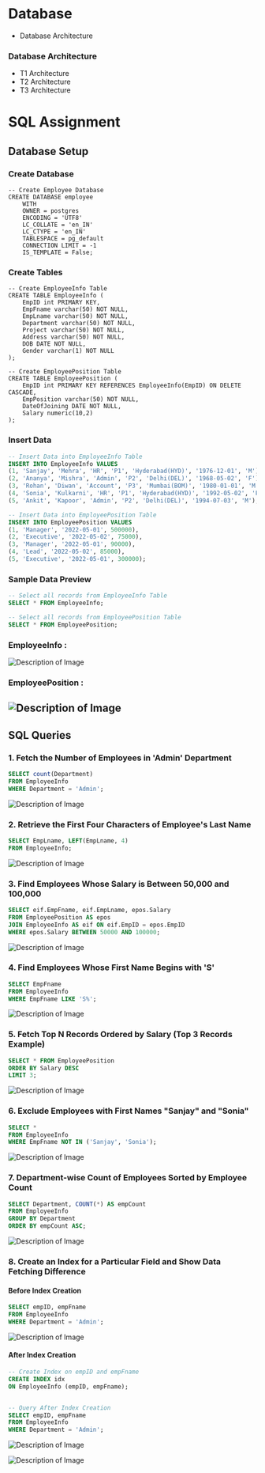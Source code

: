 # Database
- Database Architecture

### Database Architecture
- T1 Architecture
- T2 Architecture
- T3 Architecture


# SQL Assignment

## Database Setup

### Create Database
```
-- Create Employee Database
CREATE DATABASE employee
    WITH
    OWNER = postgres
    ENCODING = 'UTF8'
    LC_COLLATE = 'en_IN'
    LC_CTYPE = 'en_IN'
    TABLESPACE = pg_default
    CONNECTION LIMIT = -1
    IS_TEMPLATE = False;
```

### Create Tables

```
-- Create EmployeeInfo Table
CREATE TABLE EmployeeInfo (
    EmpID int PRIMARY KEY,
    EmpFname varchar(50) NOT NULL,
    EmpLname varchar(50) NOT NULL,
    Department varchar(50) NOT NULL,
    Project varchar(50) NOT NULL,
    Address varchar(50) NOT NULL,
    DOB DATE NOT NULL,
    Gender varchar(1) NOT NULL
);

-- Create EmployeePosition Table
CREATE TABLE EmployeePosition (
    EmpID int PRIMARY KEY REFERENCES EmployeeInfo(EmpID) ON DELETE CASCADE,
    EmpPosition varchar(50) NOT NULL,
    DateOfJoining DATE NOT NULL,
    Salary numeric(10,2)
);
```

### Insert  Data

```sql
-- Insert Data into EmployeeInfo Table
INSERT INTO EmployeeInfo VALUES
(1, 'Sanjay', 'Mehra', 'HR', 'P1', 'Hyderabad(HYD)', '1976-12-01', 'M'),
(2, 'Ananya', 'Mishra', 'Admin', 'P2', 'Delhi(DEL)', '1968-05-02', 'F'),
(3, 'Rohan', 'Diwan', 'Account', 'P3', 'Mumbai(BOM)', '1980-01-01', 'M'),
(4, 'Sonia', 'Kulkarni', 'HR', 'P1', 'Hyderabad(HYD)', '1992-05-02', 'F'),
(5, 'Ankit', 'Kapoor', 'Admin', 'P2', 'Delhi(DEL)', '1994-07-03', 'M');

-- Insert Data into EmployeePosition Table
INSERT INTO EmployeePosition VALUES
(1, 'Manager', '2022-05-01', 500000),
(2, 'Executive', '2022-05-02', 75000),
(3, 'Manager', '2022-05-01', 90000),
(4, 'Lead', '2022-05-02', 85000),
(5, 'Executive', '2022-05-01', 300000);
```

### Sample Data Preview

```sql
-- Select all records from EmployeeInfo Table
SELECT * FROM EmployeeInfo;

-- Select all records from EmployeePosition Table
SELECT * FROM EmployeePosition;
```
### EmployeeInfo : 
![Description of Image](Assignment/output/employeeInfoTable.png)

### EmployeePosition :
![Description of Image](Assignment/output/EmployeePositionTable.png)
---

## SQL Queries

### 1. Fetch the Number of Employees in 'Admin' Department

```sql
SELECT count(Department) 
FROM EmployeeInfo
WHERE Department = 'Admin';
```
![Description of Image](Assignment/output/Q1.png)
### 2. Retrieve the First Four Characters of Employee's Last Name

```sql
SELECT EmpLname, LEFT(EmpLname, 4) 
FROM EmployeeInfo;
```
![Description of Image](Assignment/output/Q2.png)
### 3. Find Employees Whose Salary is Between 50,000 and 100,000

```sql
SELECT eif.EmpFname, eif.EmpLname, epos.Salary
FROM EmployeePosition AS epos
JOIN EmployeeInfo AS eif ON eif.EmpID = epos.EmpID
WHERE epos.Salary BETWEEN 50000 AND 100000;
```
![Description of Image](Assignment/output/Q3.png)


### 4. Find Employees Whose First Name Begins with 'S'

```sql
SELECT EmpFname 
FROM EmployeeInfo
WHERE EmpFname LIKE 'S%';
```
![Description of Image](Assignment/output/Q4.png)


### 5. Fetch Top N Records Ordered by Salary (Top 3 Records Example)

```sql
SELECT * FROM EmployeePosition
ORDER BY Salary DESC
LIMIT 3;
```
![Description of Image](Assignment/output/Q5.png)


### 6. Exclude Employees with First Names "Sanjay" and "Sonia"

```sql
SELECT * 
FROM EmployeeInfo
WHERE EmpFname NOT IN ('Sanjay', 'Sonia');
```
![Description of Image](Assignment/output/Q6.png)


### 7. Department-wise Count of Employees Sorted by Employee Count

```sql
SELECT Department, COUNT(*) AS empCount 
FROM EmployeeInfo
GROUP BY Department
ORDER BY empCount ASC;
```
![Description of Image](Assignment/output/Q7.png)
### 8. Create an Index for a Particular Field and Show Data Fetching Difference

#### Before Index Creation

```sql
SELECT empID, empFname 
FROM EmployeeInfo
WHERE Department = 'Admin';
```

![Description of Image](https://github.com/HiteshSimform/Database/blob/master/Assignment/output/before_index.png)

#### After Index Creation

```sql
-- Create Index on empID and empFname
CREATE INDEX idx 
ON EmployeeInfo (empID, empFname);


-- Query After Index Creation
SELECT empID, empFname 
FROM EmployeeInfo
WHERE Department = 'Admin';
```
![Description of Image](https://github.com/HiteshSimform/Database/blob/master/Assignment/output/create_index.png)

![Description of Image](https://github.com/HiteshSimform/Database/blob/master/Assignment/output/after_index.png)
